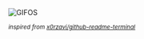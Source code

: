 <div align="justify">
<picture>
    <source media="(prefers-color-scheme: dark)" srcset="https://i.ibb.co/xthxY6Nr/output-gif.gif">
    <source media="(prefers-color-scheme: light)" srcset="https://i.ibb.co/xthxY6Nr/output-gif.gif">
    <img alt="GIFOS" src="https://i.ibb.co/xthxY6Nr/output-gif.gif">
</picture>

<sub><i>inspired from [x0rzavi/github-readme-terminal](https://github.com/x0rzavi/github-readme-terminal)</i></sub>

</div>

<!-- Image deletion URL: https://ibb.co/391gvcnP/d1cd511dc3829a26fc422d9be02f8f07 -->